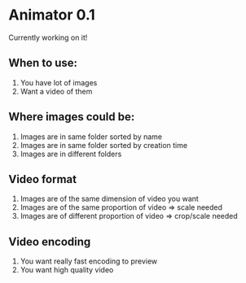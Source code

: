 Animator 0.1
============

Currently working on it!


## When to use:
  1. You have lot of images
  2. Want a video of them

## Where images could be:
  1. Images are in same folder sorted by name
  2. Images are in same folder sorted by creation time
  3. Images are in different folders

## Video format
  1. Images are of the same dimension of video you want
  2. Images are of the same proportion of video => scale needed
  3. Images are of different proportion of video => crop/scale needed
  
## Video encoding 
  1. You want really fast encoding to preview
  2. You want high quality video

